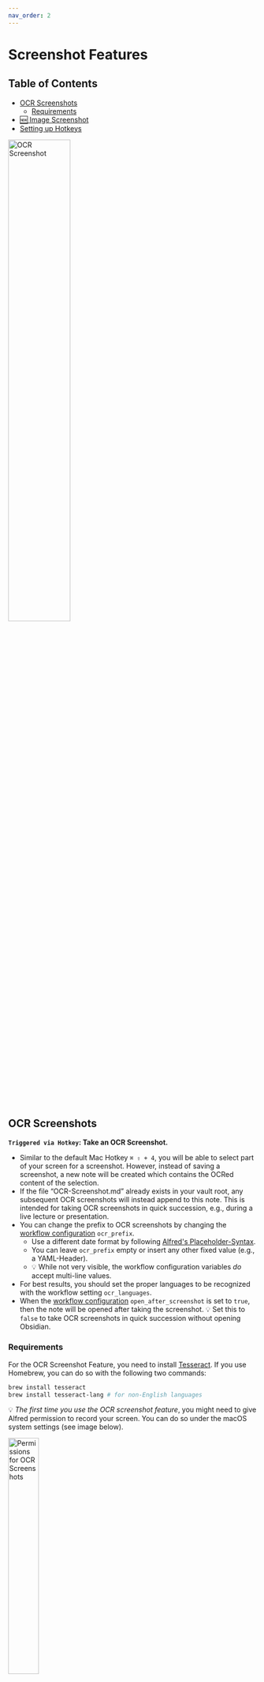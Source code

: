 ```yaml
---
nav_order: 2
---
```


# Screenshot Features

## Table of Contents
<!-- MarkdownTOC -->

- [OCR Screenshots](#ocr-screenshots)
	- [Requirements](#requirements)
- [🆕 Image Screenshot](#%F0%9F%86%95-image-screenshot)
- [Setting up Hotkeys](#setting-up-hotkeys)

<!-- /MarkdownTOC -->

<img src="https://i.imgur.com/xwdl1N5.gif" alt="OCR Screenshot" width=50%>

## OCR Screenshots
**`Triggered via Hotkey`: Take an OCR Screenshot.**
- Similar to the default Mac Hotkey `⌘ ⇧ + 4`, you will be able to select part of your screen for a screenshot. However, instead of saving a screenshot, a new note will be created which contains the OCRed content of the selection.
- If the file “OCR-Screenshot.md” already exists in your vault root, any subsequent OCR screenshots will instead append to this note. This is intended for taking OCR screenshots in quick succession, e.g., during a live lecture or presentation.
- You can change the prefix to OCR screenshots by changing the [workflow configuration](Workflow%20Configuration.md#Screenshot-Features) `ocr_prefix`.
	- Use a different date format by following [Alfred's Placeholder-Syntax](https://www.alfredapp.com/help/workflows/advanced/placeholders/#date-time).
	- You can leave `ocr_prefix` empty or insert any other fixed value (e.g., a YAML-Header). 
	- 💡 While not very visible, the workflow configuration variables *do* accept multi-line values.
- For best results, you should set the proper languages to be recognized with the workflow setting `ocr_languages`.
- When the [workflow configuration](Workflow%20Configuration.md#Screenshot-Features) `open_after_screenshot` is set to `true`, then the note will be opened after taking the screenshot. 💡 Set this to `false` to take OCR screenshots in quick succession without opening Obsidian.

### Requirements
For the OCR Screenshot Feature, you need to install [Tesseract](https://tesseract-ocr.github.io/tessdoc/Installation.html). If you use Homebrew, you can do so with the following two commands:

```bash
brew install tesseract
brew install tesseract-lang # for non-English languages
```

💡 _The first time you use the OCR screenshot feature_, you might need to give Alfred permission to record your screen. You can do so under the macOS system settings (see image below).

<img src="https://user-images.githubusercontent.com/73286100/131231644-a800c0b0-8dc2-4ae9-bd41-c3937741b94a.png" alt="Permissions for OCR Screenshots" width=35%>

## 🆕 Image Screenshot
**`Triggered via Hotkey`: Take an Image Screenshot.**
- Similar to the default Mac Hotkey `⌘ ⇧ + 4`, you will be able to select part of your screen for a screenshot. The image will be directly saved in your vault with the file name `Screenshot {date} {time}.png` and the image will be embedded (`![[image_file_name.png]]`) in the note `Images.md` in your vault root.
- The images will be saved in `{vault-path}/screenshots/` by default. You can use the [workflow configuration](Workflow%20Configuration.md#Screenshot-Features) `screenshot_path` to specify the *absolute* path of a folder in your vault where to save the images instead. 
- If the file “Images.md” already exists in your vault root, any subsequent screenshots will instead append to this note. This is intended for taking screenshots in quick succession, e.g., during a live lecture or presentation.
- When the [workflow configuration](Workflow%20Configuration.md#Screenshot-Features) `open_after_screenshot` is set to `true`, then the note will be opened after taking the screenshot. 💡 Set this to `false` to take OCR screenshots in quick succession without opening Obsidian.

## Setting up Hotkeys
At the top left of the workflow, there are some sky-blue fields. You need to double-click them to set the keyboard shortcuts you want to use for the respective commands.

💡 To stay in line with the other macOS keyboard shortcuts for taking screenshots, you can use something like `⌘⇧ + 1` as hotkey.

<img src="https://i.imgur.com/wlpht7f.png" alt="Setting Hotkeys" width=15% height=15%>


